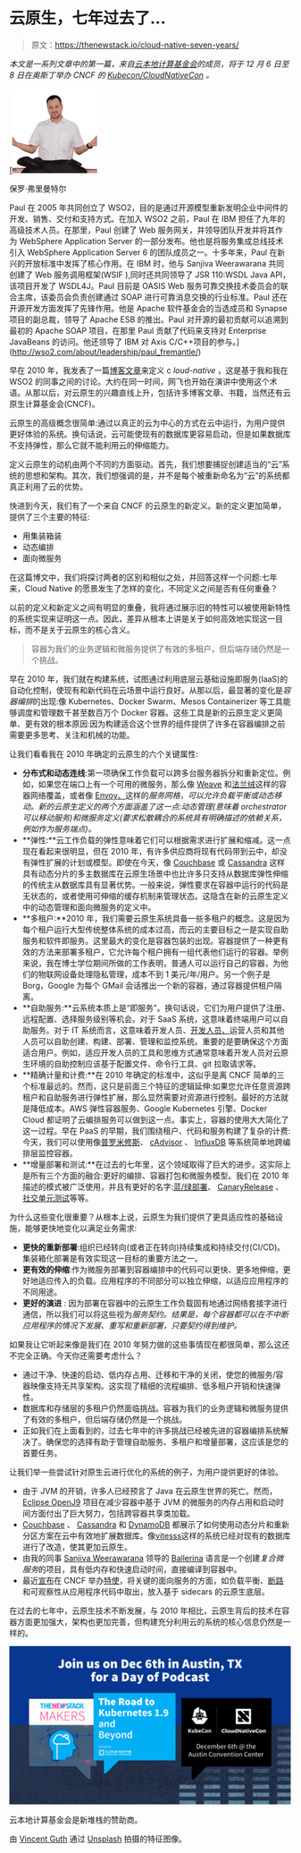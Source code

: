 # 云原生，七年过去了...

> 原文：<https://thenewstack.io/cloud-native-seven-years/>

*本文是一系列文章中的第一篇，来自[云本地计算基金会](https://www.cncf.io/)的成员，将于 12 月 6 日至 8 日在奥斯丁举办 CNCF 的 [Kubecon/CloudNativeCon](http://events.linuxfoundation.org/events/kubecon-and-cloudnativecon-north-america) 。*

[![](img/c68905133ab50f3aa7fb73b4e731a5e8.png)

保罗·弗里曼特尔

Paul 在 2005 年共同创立了 WSO2，目的是通过开源模型重新发明企业中间件的开发、销售、交付和支持方式。在加入 WSO2 之前，Paul 在 IBM 担任了九年的高级技术人员。在那里，Paul 创建了 Web 服务网关，并领导团队开发并将其作为 WebSphere Application Server 的一部分发布。他也是将服务集成总线技术引入 WebSphere Application Server 6 的团队成员之一。十多年来，Paul 在新兴的开放标准中发挥了核心作用。在 IBM 时，他与 Sanjiva Weerawarana 共同创建了 Web 服务调用框架(WSIF ),同时还共同领导了 JSR 110:WSDL Java API，该项目开发了 WSDL4J。Paul 目前是 OASIS Web 服务可靠交换技术委员会的联合主席，该委员会负责创建通过 SOAP 进行可靠消息交换的行业标准。Paul 还在开源开发方面发挥了先锋作用。他是 Apache 软件基金会的当选成员和 Synapse 项目的副总裁，领导了 Apache ESB 的推出。Paul 对开源的最初贡献可以追溯到最初的 Apache SOAP 项目，在那里 Paul 贡献了代码来支持对 Enterprise JavaBeans 的访问。他还领导了 IBM 对 Axis C/C++项目的参与。](http://wso2.com/about/leadership/paul_fremantle/) 

早在 2010 年，我发表了一篇[博客文章](http://pzf.fremantle.org/2010/05/cloud-native.html)来定义 c *loud-native* ，这是基于我和我在 WSO2 的同事之间的讨论。大约在同一时间，网飞也开始在演讲中使用这个术语。从那以后，对云原生的兴趣直线上升，包括许多博客文章、书籍，当然还有云原生计算基金会(CNCF)。

云原生的高级概念很简单:通过以真正的云为中心的方式在云中运行，为用户提供更好体验的系统。换句话说，云可能使现有的数据库更容易启动，但是如果数据库不支持弹性，那么它就不能利用云的伸缩能力。

定义云原生的动机由两个不同的方面驱动。首先，我们想要捕捉创建适当的“云”系统的思想和架构。其次，我们想强调的是，并不是每个被重新命名为“云”的系统都真正利用了云的优势。

快进到今天，我们有了一个来自 CNCF 的云原生的新定义。新的定义更加简单，提供了三个主要的特征:

*   用集装箱装
*   动态编排
*   面向微服务

在这篇博文中，我们将探讨两者的区别和相似之处，并回答这样一个问题:七年来，Cloud Native 的愿景发生了怎样的变化，不同定义之间是否有任何重叠？

以前的定义和新定义之间有明显的重叠，我将通过展示旧的特性可以被使用新特性的系统实现来证明这一点。因此，差异从根本上讲是关于如何高效地实现这一目标，而不是关于云原生的核心含义。

> 容器为我们的业务逻辑和微服务提供了有效的多租户，但后端存储仍然是一个挑战。

早在 2010 年，我们就在构建系统，试图通过利用底层云基础设施即服务(IaaS)的自动化控制，使现有和新代码在云场景中运行良好。从那以后，最显著的变化是*容器编排*的出现:像 Kubernetes、Docker Swarm、Mesos Containerizer 等工具能够调度和管理数千甚至数百万个 Docker 容器。这些工具是新的云原生定义更简单、更有效的根本原因:因为构建适合这个世界的组件提供了许多在容器编排之前需要更多思考、关注和机械的功能。

让我们看看我在 2010 年确定的云原生的六个关键属性:

*   **分布式和动态连线**:第一项确保工作负载可以跨多台服务器拆分和重新定位。例如，如果您在端口上有一个可用的微服务，那么像 [Weave](https://github.com/weaveworks/weave) 和[法兰绒](https://github.com/coreos/flannel)这样的容器网络覆盖，或者像 [Envoy、](https://envoyproxy.github.io/)这样的*服务网格，可以允许负载平衡或动态移动。新的云原生定义的两个方面涵盖了这一点:动态管理(意味着 orchestrator 可以移动服务)和微服务定义(要求松散耦合的系统具有明确描述的依赖关系，例如作为服务端点)。*
*   **弹性:**云工作负载的弹性意味着它们可以根据需求进行扩展和缩减。这一点现在看起来很明显，但在 2010 年，有许多供应商将现有代码带到云中，却没有弹性扩展的计划或模型。即使在今天，像 [Couchbase](https://www.couchbase.com/) 或 [Cassandra](https://cassandra.apache.org) 这样具有动态分片的多主数据库在云原生场景中也比许多只支持从数据库弹性伸缩的传统主从数据库具有显著优势。一般来说，弹性要求在容器中运行的代码是无状态的，或者使用可伸缩的缓存机制来管理状态。这隐含在新的云原生定义中的动态管理和面向微服务的定义中。
*   **多租户:**2010 年，我们需要云原生系统具备一些多租户的概念。这是因为每个租户运行大型传统整体系统的成本过高，而云的主要目标之一是实现自助服务和软件即服务。这里最大的变化是容器包装的出现。容器提供了一种更有效的方法来部署多租户，它允许每个租户拥有一组代表他们运行的容器。举例来说，我在博士学位期间所做的工作表明，普通人可以运行自己的容器，为他们的物联网设备处理隐私管理，成本不到 1 美元/年/用户。另一个例子是 Borg，Google 为每个 GMail 会话推出一个新的容器，通过容器提供租户隔离。
*   **自助服务:**云系统本质上是“即服务”。换句话说，它们为用户提供了注册、远程配置、选择服务级别等机会。对于 SaaS 系统，这意味着终端用户可以自助服务。对于 IT 系统而言，这意味着开发人员、[开发人员、](/category/devops/)运营人员和其他人员可以自助创建、构建、部署、管理和监控系统。重要的是要确保这个方面适合用户。例如，适应开发人员的工具和思维方式通常意味着开发人员对云原生环境的自助控制应该基于配置文件、命令行工具、git 拉取请求等。
*   **精确计量和计费:**在 2010 年确定的标准中，这似乎是离 CNCF 简单的三个标准最远的。然而，这只是前面三个特征的逻辑延伸:如果您允许任意资源跨租户和自助服务进行弹性扩展，那么显然需要对资源进行控制。最好的方法就是降低成本。AWS 弹性容器服务、Google Kubernetes 引擎、Docker Cloud 都证明了云编排服务可以做到这一点。事实上，容器的使用大大简化了这一过程。早在 PaaS 的早期，我们围绕租户、代码和服务构建了复杂的计费:今天，我们可以使用像[普罗米修斯](https://prometheus.io/)、 [cAdvisor](https://github.com/google/cadvisor) 、 [InfluxDB](https://www.influxdata.com/) 等系统简单地跨编排层监控容器。
*   **增量部署和测试:**在过去的七年里，这个领域取得了巨大的进步。这实际上是所有三个方面的融合:更好的编排、容器打包和微服务模型。我们在 2010 年描述的模式被广泛使用，并且有更好的名字:[蓝/绿部署](https://martinfowler.com/bliki/BlueGreenDeployment.html)、 [CanaryRelease](https://martinfowler.com/bliki/CanaryRelease.html) 、[社交单元测试](http://blog.jayfields.com/2014/07/solitary-unit-test.html)等等。

为什么这些变化很重要？从根本上说，云原生为我们提供了更具适应性的基础设施，能够更快地变化以满足业务需求:

*   **更快的重新部署**:组织已经转向(或者正在转向)持续集成和持续交付(CI/CD)。集装箱化部署是有效实现这一目标的重要方法之一。
*   **更有效的伸缩**:作为微服务部署到容器编排中的代码可以更快、更多地伸缩，更好地适应传入的负载。应用程序的不同部分可以独立伸缩，以适应应用程序的不同用途。
*   **更好的演进** *:* 因为部署在容器中的云原生工作负载固有地通过网络套接字进行通信，所以我们可以将这些视为*服务契约。结果是，每个容器都可以在不中断应用程序的情况下发展、重写和重新部署，只要契约得到维护。*

如果我让它听起来像是我们在 2010 年努力做的这些事情现在都很简单，那么这还不完全正确。今天你还需要考虑什么？

*   通过干净、快速的启动、低内存占用、迁移和干净的关闭，使您的微服务/容器映像支持无共享架构。这实现了精细的流程编排、低多租户开销和快速弹性。
*   数据库和存储层的多租户仍然面临挑战。容器为我们的业务逻辑和微服务提供了有效的多租户，但后端存储仍然是一个挑战。
*   正如我们在上面看到的，过去七年中的许多挑战已经被先进的容器编排系统解决了。确保您的选择有助于管理自助服务、多租户和增量部署，这应该是您的首要任务。

让我们举一些尝试针对原生云进行优化的系统的例子，为用户提供更好的体验。

*   由于 JVM 的开销，许多人已经预言了 Java 在云原生世界的死亡。然而， [Eclipse OpenJ9](http://www.eclipse.org/openj9/) 项目在减少容器中基于 JVM 的微服务的内存占用和启动时间方面付出了巨大努力，包括跨容器共享类加载。
*   [Couchbase](https://www.couchbase.com/) 、 [Cassandra](https://cassandra.apache.org) 和 [DynamoDB](https://aws.amazon.com/dynamodb/) 都展示了如何使用动态分片和重新分区方案在云中有效地扩展数据库。像[vitesss](https://github.com/youtube/vitess)这样的系统已经对现有的数据库进行了改造，使其更加云原生。
*   由我的同事 [Sanjiva Weerawarana](https://medium.com/@sanjiva.weerawarana) 领导的 [Ballerina](https://ballerinalang.org) 语言是一个创建*复合微服务*的项目，具有低内存和快速启动时间，直接编译到容器中。
*   最近[宣布](https://www.cncf.io/blog/2017/09/13/cncf-hosts-envoy/)在 CNCF 举办[特使](https://envoyproxy.github.io/)，将关键的面向服务的方面，如负载平衡、[断路](https://martinfowler.com/bliki/CircuitBreaker.html)和可观察性从应用程序代码中取出，放入基于 sidecars 的云原生底层。

在过去的七年中，云原生技术不断发展，与 2010 年相比，云原生背后的技术在容器方面更加强大，架构也更加完善，但构建充分利用云的系统的核心信息仍然是一样的。

![](img/b84766d381127d3a3ad0077ab6d11bf9.png)

云本地计算基金会是新堆栈的赞助商。

由 [Vincent Guth](https://unsplash.com/@vingtcent) 通过 [Unsplash](https://unsplash.com/photos/K-y29dWc4Zs) 拍摄的特征图像。

<svg xmlns:xlink="http://www.w3.org/1999/xlink" viewBox="0 0 68 31" version="1.1"><title>Group</title> <desc>Created with Sketch.</desc></svg>